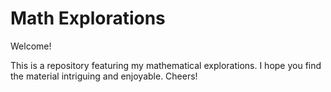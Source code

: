 # Math Explorations

Welcome! 

This is a repository featuring my mathematical explorations. 
I hope you find the material intriguing and enjoyable. Cheers!
